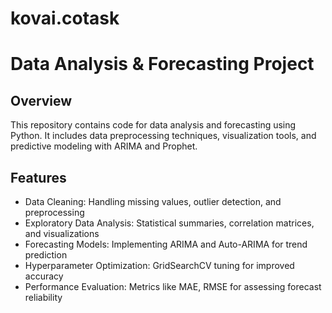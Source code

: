 # kovai.cotask

# Data Analysis & Forecasting Project

## Overview
This repository contains code for data analysis and forecasting using Python. It includes data preprocessing techniques, visualization tools, and predictive modeling with ARIMA and Prophet.

## Features
- Data Cleaning: Handling missing values, outlier detection, and preprocessing
- Exploratory Data Analysis: Statistical summaries, correlation matrices, and visualizations
- Forecasting Models: Implementing ARIMA and Auto-ARIMA for trend prediction
- Hyperparameter Optimization: GridSearchCV tuning for improved accuracy
- Performance Evaluation: Metrics like MAE, RMSE for assessing forecast reliability

